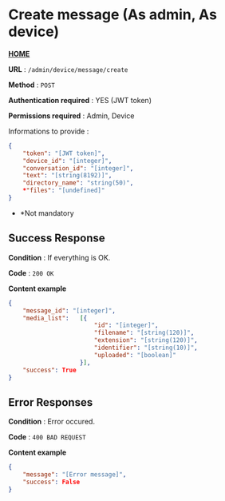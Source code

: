 # Create message (As admin, As device)
**[HOME](../README.md)**

**URL** : `/admin/device/message/create`

**Method** : `POST`

**Authentication required** : YES (JWT token)

**Permissions required** : Admin, Device


Informations to provide :

```json
{
    "token": "[JWT token]",
    "device_id": "[integer]",
    "conversation_id": "[integer]",
    "text": "[string(8192)]",
    "directory_name": "string(50)",
    *"files": "[undefined]"
}
```

* *Not mandatory

## Success Response

**Condition** : If everything is OK.

**Code** : `200 OK`

**Content example**

```json
{
    "message_id": "[integer]",
    "media_list":   [{
                        "id": "[integer]",
                        "filename": "[string(120)]",
                        "extension": "[string(120)]",
                        "identifier": "[string(10)]",
                        "uploaded": "[boolean]"
                    }],
    "success": True
}
```

## Error Responses

**Condition** : Error occured.

**Code** : `400 BAD REQUEST`

**Content example**

```json
{
    "message": "[Error message]",
    "success": False
}
```
